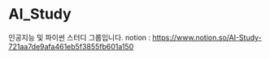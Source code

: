 # AI_Study
인공지능 및 파이썬 스터디 그룹입니다.
notion : https://www.notion.so/AI-Study-721aa7de9afa461eb5f3855fb601a150
